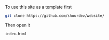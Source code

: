 To use this site as a template first
```sh
git clone https://github.com/shourdev/website/
```
Then open it 
```sh
index.html
```
